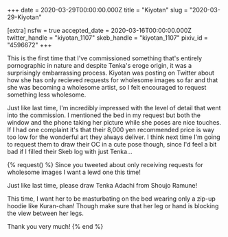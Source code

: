 +++
date = 2020-03-29T00:00:00.000Z
title = "Kiyotan"
slug = "2020-03-29-Kiyotan"

[extra]
nsfw = true
accepted_date = 2020-03-16T00:00:00.000Z
twitter_handle = "kiyotan_1107"
skeb_handle = "kiyotan_1107"
pixiv_id = "4596672"
+++

This is the first time that I've commissioned something that's entirely pornographic in nature and despite Tenka's eroge origin, it was a surprisingly embarrassing process. Kiyotan was posting on Twitter about how she has only recieved requests for wholesome images so far and that she was becoming a wholesome artist, so I felt encouraged to request something less wholesome.

Just like last time, I'm incredibly impressed with the level of detail that went into the commission. I mentioned the bed in my request but both the window and the phone taking her picture while she poses are nice touches. If I had one complaint it's that their 8,000 yen recommended price is way too low for the wonderful art they always deliver. I think next time I'm going to request them to draw their OC in a cute pose though, since I'd feel a bit bad if I filled their Skeb log with just Tenka...

{% request() %}
Since you tweeted about only receiving requests for wholesome images I want a lewd one this time!

Just like last time, please draw Tenka Adachi from Shoujo Ramune!

This time, I want her to be masturbating on the bed wearing only a zip-up hoodie like Kuran-chan! Though make sure that her leg or hand is blocking the view between her legs.

Thank you very much!
{% end %}